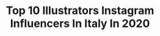 ---
title: Top 10 Illustrators Instagram Influencers In Italy In 2020
description: >-
  Find top illustrators Instagram influencers in Italy in 2020. Most popular hashtags: #illustration #digitalart #art #sketch.
platform: Instagram
profiles:
  - username: "sashaa.art"
    fullname: >-
      SASHA
    location: "Italy"
    followers: 29230
    engagement: 2885
    commentsToLikes: 0.016410
    avatar: "https://scontent-ams4-1.cdninstagram.com/v/t51.2885-19/s320x320/74667971_588529768384294_4947688491178786816_n.jpg?_nc_ht=scontent-ams4-1.cdninstagram.com&_nc_ohc=_ri8CFbZhQEAX-mrRCr&oh=0fcf4cbcc792b717550b8e583ea4e565&oe=5EB1BFC5"
    verified: false
    hashtags: "#bukumurah, #bukubestseller, #untungngoleksi, #sasha"
  - username: "_asmoday"
    fullname: >-
      死神
    location: "Italy"
    followers: 7342
    engagement: 1414
    commentsToLikes: 0.029258
    avatar: "https://scontent-ams4-1.cdninstagram.com/v/t51.2885-19/s320x320/78968610_1209407749268603_7251974188200624128_n.jpg?_nc_ht=scontent-ams4-1.cdninstagram.com&_nc_ohc=2I6TRgsbQQ4AX-ZqLsf&oh=cb924f0cadc187b453141ae2408f2b95&oe=5EB87ADB"
    verified: false
    hashtags: "#artist, #masterpiece, #idsoftware, #coversong"
  - username: "carakozik"
    fullname: >-
      Cara Brown
    location: "Italy"
    followers: 11159
    engagement: 747
    commentsToLikes: 0.028252
    avatar: "https://scontent-lhr8-1.cdninstagram.com/v/t51.2885-19/11426657_510679209086135_130210543_a.jpg?_nc_ht=scontent-lhr8-1.cdninstagram.com&_nc_ohc=oH4KhG53TDkAX9H3zSA&oh=8c822c9a5e0c4738a8524bc0dceaecbd&oe=5EBB9515"
    verified: false
    hashtags: "#carakozikmug, #painting, #momentsketchers, #carakozik"
  - username: "replica004"
    fullname: >-
      Sara Camponeschi
    location: "Italy"
    followers: 6086
    engagement: 2215
    commentsToLikes: 0.019921
    avatar: "https://scontent-ams4-1.cdninstagram.com/v/t51.2885-19/s320x320/54510968_391672444965299_4691563669874540544_n.jpg?_nc_ht=scontent-ams4-1.cdninstagram.com&_nc_ohc=IR3yx4Iz6qsAX81hrkb&oh=0428ced06b7262c29b6a107cfe6b4cc2&oe=5EB2D4F6"
    verified: false
    hashtags: "#anime, #digitalpainting, #gif, #cloutgoggles"
  - username: "devildisorders"
    fullname: >-
      ☽ASTRALL☾
    location: "Italy"
    followers: 3096
    engagement: 1901
    commentsToLikes: 0.032147
    avatar: "https://scontent-nrt1-1.cdninstagram.com/v/t51.2885-19/s320x320/90511635_759656504441584_3142661122767716352_n.jpg?_nc_ht=scontent-nrt1-1.cdninstagram.com&_nc_ohc=7buwIiWwbcMAX8a__do&oh=86eb57864faa94d2830220e743b1199b&oe=5EA98741"
    verified: false
    hashtags: "#cisza, #dark, #emptiness, #bathgoals"
  - username: "_eyelight"
    fullname: >-
      Valentina Contini Art
    location: "Italy"
    followers: 9622
    engagement: 1721
    commentsToLikes: 0.058155
    avatar: "https://scontent-amt2-1.cdninstagram.com/v/t51.2885-19/s320x320/80476554_481853835860959_2481518969895256064_n.jpg?_nc_ht=scontent-amt2-1.cdninstagram.com&_nc_ohc=Z3dUYpnRBagAX_QYUHK&oh=55ffbbfaf74edd5939afedf1630b943a&oe=5EBAC16D"
    verified: false
    hashtags: "#sixfanartchallenge, #artistsupport, #christmaschallenge, #sleepingbeauty"
  - username: "__alex_drawing_"
    fullname: >-
      Alessandro muscio 30k+✨
    location: "Italy"
    followers: 34564
    engagement: 1019
    commentsToLikes: 0.113797
    avatar: "https://scontent-ams4-1.cdninstagram.com/v/t51.2885-19/s320x320/80514777_188040319079724_2784992111966027776_n.jpg?_nc_ht=scontent-ams4-1.cdninstagram.com&_nc_ohc=0lZo60G7wYwAX_ShzK1&oh=18a668724856acec86312786269f6ef9&oe=5EBA0704"
    verified: false
    hashtags: "#illustration, #instaartist, #kawaii, #mangastyle"
  - username: "sonia.goodarzi"
    fullname: >-
      🦒Gallery Zarrafeh|سونيا گودرزي
    location: "Italy"
    followers: 24070
    engagement: 427
    commentsToLikes: 0.063077
    avatar: "https://scontent-ssn1-1.cdninstagram.com/v/t51.2885-19/s320x320/84178390_466691774213085_1715603782781370368_n.jpg?_nc_ht=scontent-ssn1-1.cdninstagram.com&_nc_ohc=zqn9AztwQhcAX9QpTwK&oh=dd36e0839ea5c471705331b84b226bf8&oe=5E9E41E8"
    verified: false
    hashtags: "#lovelydog, #diego, #artistsoninstagram, #green"
  - username: "ithilnaur_"
    fullname: >-
      Nicoletta Migaldi
    location: "Italy"
    followers: 11723
    engagement: 2445
    commentsToLikes: 0.019143
    avatar: "https://scontent-ams4-1.cdninstagram.com/v/t51.2885-19/s320x320/74601598_2400447493549865_8663086217287434240_n.jpg?_nc_ht=scontent-ams4-1.cdninstagram.com&_nc_ohc=jHPPWd7KtKcAX_0rZt8&oh=3a306d3435ef8e67307a7c6d66cdb8b4&oe=5EBA3FFA"
    verified: false
    hashtags: "#tvseries, #inking, #love, #warmup"
  - username: "n_a_l_i_v_k_a"
    fullname: >-
      Алёна Наливкина / Графика
    location: "Italy"
    followers: 79224
    engagement: 344
    commentsToLikes: 0.037593
    avatar: "https://scontent-lhr8-1.cdninstagram.com/v/t51.2885-19/s320x320/29740422_447338932374027_8743530048503414784_n.jpg?_nc_ht=scontent-lhr8-1.cdninstagram.com&_nc_ohc=-6odmV0HRAsAX8h9mSY&oh=812244ebb6e969103286b84398f52a8f&oe=5EB8DB01"
    verified: false
    hashtags: "#leuchtturm1917, #alena, #fabercastell"
---